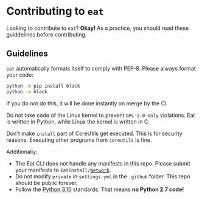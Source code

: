 # Contributing to `eat`
Looking to contribute to `eat`? **Okay!** As a practice, you should read these guiddelines before contributing.
## Guidelines
`eat` automatically formats itself to comply with PEP-8. Please always format your code:
```bash
python -m pip install black
python -m black
```
If you do not do this, it will be done instantly on merge by the CI.

Do not take code of the Linux kernel to prevent  `GPL-2.0-only` violations. Eat is written in Python, while Linux the
kernel is written in C.

Don't make `install` part of CoreUtils get executed. This is for security reasons. Executing other programs from `coreutils` is fine.

Additionally:
* The Eat CLI does not handle any manifests in this repo. Please submit your manifests to
  <code>EatInstall/[Network](https://github.com/EatInstall/Network)</code>.
* Do not modify `private` in `settings.yml` in the `.github` folder. This repo should be
  public forever.
* Follow the [Python 3.10](https://docs.python.org/3.10) standards. That means **no Python
  2.7 code!**
